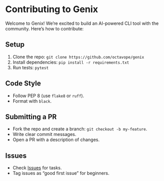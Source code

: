 # Contributing to Genix

Welcome to Genix! We’re excited to build an AI-powered CLI tool with the community. Here’s how to contribute:

## Setup
1. Clone the repo: `git clone https://github.com/octavope/genix`
2. Install dependencies: `pip install -r requirements.txt`
3. Run tests: `pytest`

## Code Style
- Follow PEP 8 (use `flake8` or `ruff`).
- Format with `black`.

## Submitting a PR
- Fork the repo and create a branch: `git checkout -b my-feature`.
- Write clear commit messages.
- Open a PR with a description of changes.

## Issues
- Check [Issues](https://github.com/octavope/genix/issues) for tasks.
- Tag issues as “good first issue” for beginners.

